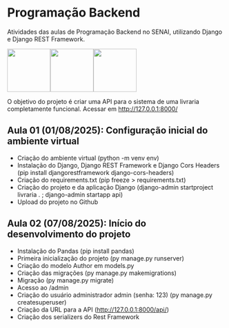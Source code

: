 # Programação Backend
Atividades das aulas de Programação Backend no SENAI, utilizando Django e Django REST Framework.

<div style="display: flex;">
  <img src="https://cdn.jsdelivr.net/gh/devicons/devicon@latest/icons/python/python-original.svg" style="width:100px;" />
  <img src="https://cdn.jsdelivr.net/gh/devicons/devicon@latest/icons/django/django-plain.svg" style="width:100px;" />
  <img src="https://cdn.jsdelivr.net/gh/devicons/devicon@latest/icons/djangorest/djangorest-original.svg" style="width:100px;" />
</div>

O objetivo do projeto é criar uma API para o sistema de uma livraria completamente funcional.
Acessar em http://127.0.0.1:8000/

## Aula 01 (01/08/2025): Configuração inicial do ambiente virtual
- Criação do ambiente virtual (python -m venv env)
- Instalação do Django, Django REST Framework e Django Cors Headers (pip install djangorestframework django-cors-headers)
- Criação do requirements.txt (pip freeze > requirements.txt)
- Criação do projeto e da aplicação Django (django-admin startproject livraria . ; django-admin startapp api)
- Upload do projeto no Github

## Aula 02 (07/08/2025): Início do desenvolvimento do projeto
- Instalação do Pandas (pip install pandas)
- Primeira inicialização do projeto (py manage.py runserver)
- Criação do modelo Author em models.py
- Criação das migrações (py manage.py makemigrations)
- Migração (py manage.py migrate)
- Acesso ao /admin
- Criação do usuário administrador admin (senha: 123) (py manage.py createsuperuser)
- Criação da URL para a API (http://127.0.0.1:8000/api/)
- Criação dos serializers do Rest Framework